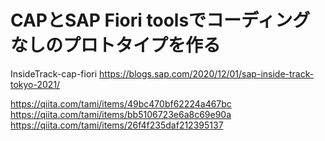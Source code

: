 # CAPとSAP Fiori toolsでコーディングなしのプロトタイプを作る
InsideTrack-cap-fiori
https://blogs.sap.com/2020/12/01/sap-inside-track-tokyo-2021/

https://qiita.com/tami/items/49bc470bf62224a467bc
https://qiita.com/tami/items/bb5106723e6a8c69e90a
https://qiita.com/tami/items/26f4f235daf212395137
